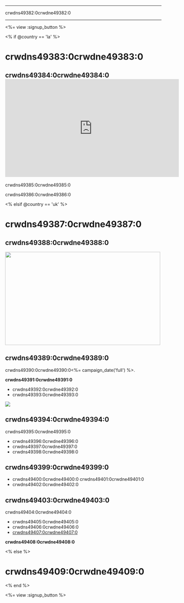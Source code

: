 * * *

crwdns49382:0crwdne49382:0

* * *

<%= view :signup_button %>

<% if @country == 'la' %>

# crwdns49383:0crwdne49383:0

## crwdns49384:0crwdne49384:0 <iframe width="560" height="315" src="https://www.youtube.com/embed/HrBh2165KjE" frameborder="0" allowfullscreen></iframe>
crwdns49385:0crwdne49385:0

crwdns49386:0crwdne49386:0

<% elsif @country == 'uk' %>

# crwdns49387:0crwdne49387:0

## crwdns49388:0crwdne49388:0

[<img width="500" height="300" src="<%= localized_image('/images/corporations.png') %>" />](<%= localized_file('/files/corporations.pdf') %>)

## crwdns49389:0crwdne49389:0

crwdns49390:0crwdne49390:0<%= campaign_date('full') %>.

**crwdns49391:0crwdne49391:0**

  * crwdns49392:0crwdne49392:0
  * crwdns49393:0crwdne49393:0

[![](https://uk.code.org/images/tutorials.png)](https://uk.code.org/learn)

## crwdns49394:0crwdne49394:0

crwdns49395:0crwdne49395:0

  * crwdns49396:0crwdne49396:0
  * crwdns49397:0crwdne49397:0 
  * crwdns49398:0crwdne49398:0

## crwdns49399:0crwdne49399:0

  * crwdns49400:0crwdne49400:0 crwdns49401:0crwdne49401:0
  * crwdns49402:0crwdne49402:0

## crwdns49403:0crwdne49403:0

crwdns49404:0crwdne49404:0

  * crwdns49405:0crwdne49405:0
  * crwdns49406:0crwdne49406:0
  * [crwdns49407:0crwdne49407:0](https://www.youtube.com/watch?v=6XvmhE1J9PY)

**crwdns49408:0crwdne49408:0**

<% else %>

# crwdns49409:0crwdne49409:0

<% end %>

<%= view :signup_button %>